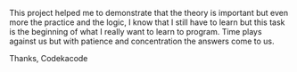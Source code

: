This project helped me to demonstrate that the theory is important but even more the practice and the logic, I know that I still have to learn but this task is the beginning of what I really want to learn to program.
Time plays against us but with patience and concentration the answers come to us.

Thanks, Codekacode